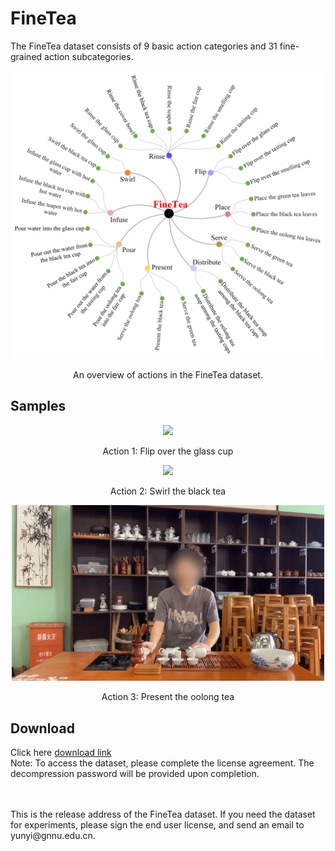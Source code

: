 # FineTea
The FineTea dataset consists of 9 basic action categories and 31 fine-grained action subcategories.
<p align="center">
 <img src="https://github.com/Changwei-Ouyang/FineTea/blob/main/finetea.png" width="500px"> 
</p>
<p align="center">
An overview of actions in the FineTea dataset.
</p> 

## Samples
<p align="center">
 <img src="https://github.com/Changwei-Ouyang/FineTea/blob/main/demo1_Flip%20over%20the%20glass%20cup.gif" width="500px"> 
</p>
<p align="center">
  Action 1: Flip over the glass cup
</p>
<p align="center">
 <img src="https://github.com/Changwei-Ouyang/FineTea/blob/main/demo2_Swirl%20the%20black%20tea.gif" width="500px"> 
</p>
<p align="center">
  Action 2: Swirl the black tea
</p>
<p align="center">
 <img src="https://github.com/Changwei-Ouyang/FineTea/blob/main/demo3_Present%20the%20oolong%20tea.gif" width="500px"> 
</p>
<p align="center">
  Action 3: Present the oolong tea
</p>

## Download
Click here [download link](https://pan.baidu.com/s/1LyRcuH_0lvTtBoMQvvaR0w?pwd=15ad)
<br>
Note: To access the dataset, please complete the license agreement. The decompression password will be provided upon completion.

<br>
<br>
This is the release address of the FineTea dataset. If you need the dataset for experiments, please sign the end user license, and send an email to yunyi@gnnu.edu.cn.

